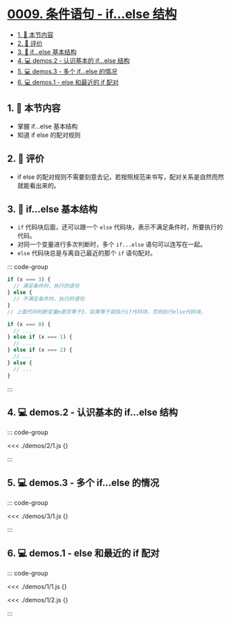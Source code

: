 # [0009. 条件语句 - if...else 结构](https://github.com/Tdahuyou/TNotes.javascript/tree/main/notes/0009.%20%E6%9D%A1%E4%BB%B6%E8%AF%AD%E5%8F%A5%20-%20if...else%20%E7%BB%93%E6%9E%84)

<!-- region:toc -->

- [1. 🎯 本节内容](#1--本节内容)
- [2. 🫧 评价](#2--评价)
- [3. 📒 if...else 基本结构](#3--ifelse-基本结构)
- [4. 💻 demos.2 - 认识基本的 if...else 结构](#4--demos2---认识基本的-ifelse-结构)
- [5. 💻 demos.3 - 多个 if...else 的情况](#5--demos3---多个-ifelse-的情况)
- [6. 💻 demos.1 - else 和最近的 if 配对](#6--demos1---else-和最近的-if-配对)

<!-- endregion:toc -->

## 1. 🎯 本节内容

- 掌握 if...else 基本结构
- 知道 if else 的配对规则

## 2. 🫧 评价

- if else 的配对规则不需要刻意去记，若按照规范来书写，配对关系是自然而然就能看出来的。

## 3. 📒 if...else 基本结构

- `if` 代码块后面，还可以跟一个 `else` 代码块，表示不满足条件时，所要执行的代码。
- 对同一个变量进行多次判断时，多个 `if...else` 语句可以连写在一起。
- `else` 代码块总是与离自己最近的那个 `if` 语句配对。

::: code-group

```javascript [if...else 基本结构]
if (x === 3) {
  // 满足条件时，执行的语句
} else {
  // 不满足条件时，执行的语句
}
// 上面代码判断变量m是否等于3，如果等于就执行if代码块，否则执行else代码块。

if (x === 0) {
  // ...
} else if (x === 1) {
  // ...
} else if (x === 2) {
  // ...
} else {
  // ...
}
```

:::

## 4. 💻 demos.2 - 认识基本的 if...else 结构

::: code-group

<<< ./demos/2/1.js {}

:::

## 5. 💻 demos.3 - 多个 if...else 的情况

::: code-group

<<< ./demos/3/1.js {}

:::

## 6. 💻 demos.1 - else 和最近的 if 配对

::: code-group

<<< ./demos/1/1.js {}

<<< ./demos/1/2.js {}

:::
